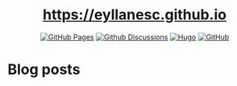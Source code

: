 <div align="center">
  
# https://eyllanesc.github.io

[![GitHub Pages](https://github.com/eyllanesc/eyllanesc.github.io/actions/workflows/gh-pages.yml/badge.svg)](https://github.com/eyllanesc/eyllanesc.github.io/actions/workflows/gh-pages.yml)
[![Github Discussions](https://img.shields.io/badge/Github-Discussions-4fb999.svg?style=flat-square)](https://github.com/eyllanesc/eyllanesc.github.io/discussions)
[![Hugo](https://img.shields.io/badge/Hugo%20Themes-%40DoIt-blue?style=flat-square)](https://github.com/HEIGE-PCloud/DoIt)
[![GitHub](https://img.shields.io/github/license/eyllanesc/eyllanesc.github.io?style=flat-square)](https://github.com/eyllanesc/eyllanesc.github.io/blob/main/LICENSE)

  </div>

# Blog posts

<!-- BLOG-POST-LIST:START -->
<!-- BLOG-POST-LIST:END -->
